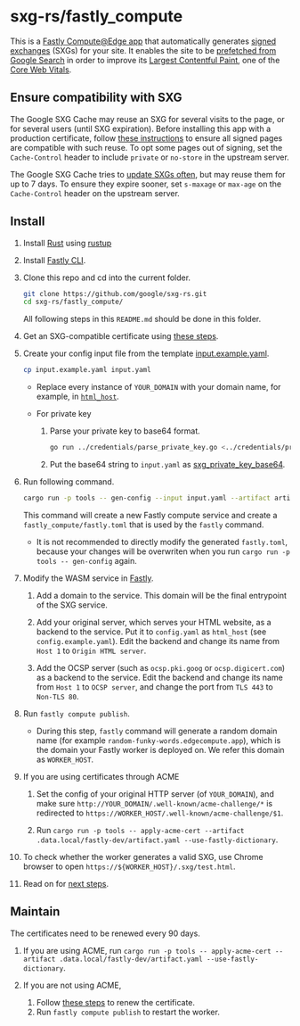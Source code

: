 <!--
Copyright 2021 Google LLC

Licensed under the Apache License, Version 2.0 (the "License");
you may not use this file except in compliance with the License.
You may obtain a copy of the License at

    https://www.apache.org/licenses/LICENSE-2.0

Unless required by applicable law or agreed to in writing, software
distributed under the License is distributed on an "AS IS" BASIS,
WITHOUT WARRANTIES OR CONDITIONS OF ANY KIND, either express or implied.
See the License for the specific language governing permissions and
limitations under the License.
-->

# sxg-rs/fastly_compute

This is a [Fastly Compute@Edge app](https://www.fastly.com/products/edge-compute/serverless) that
automatically generates [signed exchanges](https://web.dev/signed-exchanges/) (SXGs)
for your site. It enables the site to be [prefetched from Google
Search](https://developers.google.com/search/docs/advanced/experience/signed-exchange)
in order to improve its [Largest Contentful Paint](https://web.dev/lcp/),
one of the [Core Web Vitals](https://web.dev/vitals/).

## Ensure compatibility with SXG

The Google SXG Cache may reuse an SXG for several visits to the page, or for
several users (until SXG expiration). Before installing this app with a
production certificate, follow [these
instructions](https://developers.google.com/search/docs/advanced/experience/signed-exchange#additional-requirements-for-google-search)
to ensure all signed pages are compatible with such reuse. To opt some pages
out of signing, set the `Cache-Control` header to include `private` or
`no-store` in the upstream server.

The Google SXG Cache tries to [update SXGs
often](https://developers.google.com/search/docs/advanced/experience/signed-exchange#:~:text=Regardless%20of%20the,the%20SXG%20response.),
but may reuse them for up to 7 days. To ensure they expire sooner, set
`s-maxage` or `max-age` on the `Cache-Control` header on the upstream server.

## Install

1. Install [Rust](https://www.rust-lang.org/tools/install) using
   [rustup](https://rustup.rs/)

1. Install [Fastly CLI](https://github.com/fastly/cli).

1. Clone this repo and cd into the current folder.
   ```bash
   git clone https://github.com/google/sxg-rs.git
   cd sxg-rs/fastly_compute/
   ```
   All following steps in this `README.md` should be done in this folder.

1. Get an SXG-compatible certificate
   using [these steps](../credentials/README.md#get-an-sxg_compatible-certificate).

1. Create your config input file from the template
   [input.example.yaml](../input.example.yaml).
   ```bash
   cp input.example.yaml input.yaml
   ```

   - Replace every instance of `YOUR_DOMAIN` with your domain name,
     for example, in [`html_host`](../input.example.yaml#L18).

   - For private key
      1. Parse your private key to base64 format.
         ```bash
         go run ../credentials/parse_private_key.go <../credentials/privkey.pem
         ```
      1. Put the base64 string to `input.yaml` as
         [sxg_private_key_base64](../input.example.yaml#L55).

1. Run following command.
   ```bash
   cargo run -p tools -- gen-config --input input.yaml --artifact artifact.yaml --platform fastly
   ```
   This command will create a new Fastly compute service and create a `fastly_compute/fastly.toml` that
   is used by the `fastly` command.

   - It is not recommended to directly modify the generated `fastly.toml`, because your changes will be
     overwriten when you run `cargo run -p tools -- gen-config` again.

1. Modify the WASM service in [Fastly](https://manage.fastly.com/).

   <!--TODO: Use CLI to add domains and backends-->
   1. Add a domain to the service.
      This domain will be the final entrypoint of the SXG service.

   1. Add your original server, which serves your HTML website,
      as a backend to the service.
      Put it to `config.yaml` as `html_host` (see `config.example.yaml`).
      Edit the backend and change its name from `Host 1` to `Origin HTML server`.

   1. Add the OCSP server (such as `ocsp.pki.goog` or `ocsp.digicert.com`) as a backend to the service.
      Edit the backend and change its name from `Host 1` to `OCSP server`,
      and change the port from `TLS 443` to `Non-TLS 80`.

1. Run `fastly compute publish`.

   - During this step, `fastly` command will generate a random domain name (for example `random-funky-words.edgecompute.app`),
     which is the domain your Fastly worker is deployed on.
     We refer this domain as `WORKER_HOST`.

1. If you are using certificates through ACME

   1. Set the config of your original HTTP server (of `YOUR_DOMAIN`),
      and make sure `http://YOUR_DOMAIN/.well-known/acme-challenge/*` is redirected to
      `https://WORKER_HOST/.well-known/acme-challenge/$1`.

   1. Run `cargo run -p tools -- apply-acme-cert --artifact .data.local/fastly-dev/artifact.yaml --use-fastly-dictionary`.

1. To check whether the worker generates a valid SXG,
   use Chrome browser to open `https://${WORKER_HOST}/.sxg/test.html`.

1. Read on for [next steps](../README.md#next-steps).

## Maintain

The certificates need to be renewed every 90 days.

1. If you are using ACME, run
   `cargo run -p tools -- apply-acme-cert --artifact .data.local/fastly-dev/artifact.yaml --use-fastly-dictionary`.

1. If you are not using ACME,
   1. Follow [these steps](../credentials/README.md#renew-certificate) to renew
      the certificate.
   1. Run `fastly compute publish` to restart the worker.
